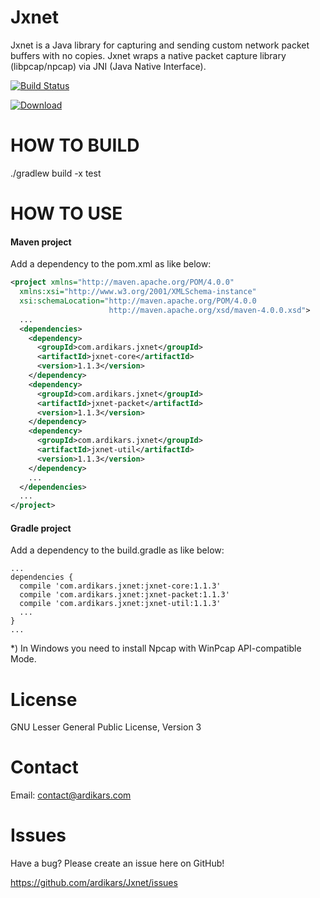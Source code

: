 
Jxnet
=====

Jxnet is a Java library for capturing and sending custom network packet buffers with no copies.
Jxnet wraps a native packet capture library (libpcap/npcap) via JNI (Java Native Interface).

[![Build Status](https://travis-ci.org/ardikars/Jxnet.svg?branch=master)](https://travis-ci.org/ardikars/Jxnet)

[ ![Download](https://api.bintray.com/packages/ardikars/maven/com.ardikars.jxnet/images/download.svg?version=1.1.3) ](https://bintray.com/ardikars/maven/com.ardikars.jxnet/1.1.3/link)


HOW TO BUILD
============

./gradlew build -x test


HOW TO USE
==========

#### Maven project ####
Add a dependency to the pom.xml as like below:

```xml
<project xmlns="http://maven.apache.org/POM/4.0.0"
  xmlns:xsi="http://www.w3.org/2001/XMLSchema-instance"
  xsi:schemaLocation="http://maven.apache.org/POM/4.0.0
                      http://maven.apache.org/xsd/maven-4.0.0.xsd">
  ...
  <dependencies>
    <dependency>
      <groupId>com.ardikars.jxnet</groupId>
      <artifactId>jxnet-core</artifactId>
      <version>1.1.3</version>
    </dependency>
    <dependency>
      <groupId>com.ardikars.jxnet</groupId>
      <artifactId>jxnet-packet</artifactId>
      <version>1.1.3</version>
    </dependency>
    <dependency>
      <groupId>com.ardikars.jxnet</groupId>
      <artifactId>jxnet-util</artifactId>
      <version>1.1.3</version>
    </dependency>
    ...
  </dependencies>
  ...
</project>
```

#### Gradle project ####
Add a dependency to the build.gradle as like below:

```
...
dependencies {
  compile 'com.ardikars.jxnet:jxnet-core:1.1.3'
  compile 'com.ardikars.jxnet:jxnet-packet:1.1.3'
  compile 'com.ardikars.jxnet:jxnet-util:1.1.3'
  ...
}
...
```

*) In Windows you need to install Npcap with WinPcap API-compatible Mode.


License
=======

GNU Lesser General Public License, Version 3


Contact
=======

Email: contact@ardikars.com


Issues
======

Have a bug? Please create an issue here on GitHub!

https://github.com/ardikars/Jxnet/issues
